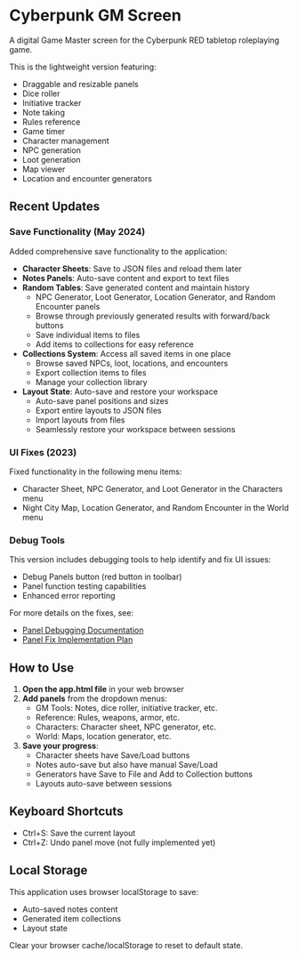 # Cyberpunk GM Screen

A digital Game Master screen for the Cyberpunk RED tabletop roleplaying game.

This is the lightweight version featuring:
- Draggable and resizable panels
- Dice roller
- Initiative tracker
- Note taking
- Rules reference
- Game timer
- Character management
- NPC generation
- Loot generation
- Map viewer
- Location and encounter generators

## Recent Updates

### Save Functionality (May 2024)

Added comprehensive save functionality to the application:
- **Character Sheets**: Save to JSON files and reload them later
- **Notes Panels**: Auto-save content and export to text files
- **Random Tables**: Save generated content and maintain history
  - NPC Generator, Loot Generator, Location Generator, and Random Encounter panels
  - Browse through previously generated results with forward/back buttons
  - Save individual items to files
  - Add items to collections for easy reference
- **Collections System**: Access all saved items in one place
  - Browse saved NPCs, loot, locations, and encounters
  - Export collection items to files
  - Manage your collection library
- **Layout State**: Auto-save and restore your workspace
  - Auto-save panel positions and sizes
  - Export entire layouts to JSON files
  - Import layouts from files
  - Seamlessly restore your workspace between sessions

### UI Fixes (2023)

Fixed functionality in the following menu items:
- Character Sheet, NPC Generator, and Loot Generator in the Characters menu
- Night City Map, Location Generator, and Random Encounter in the World menu

### Debug Tools

This version includes debugging tools to help identify and fix UI issues:
- Debug Panels button (red button in toolbar)
- Panel function testing capabilities
- Enhanced error reporting

For more details on the fixes, see:
- [Panel Debugging Documentation](PANEL_DEBUG.md)
- [Panel Fix Implementation Plan](PANEL_FIX_PLAN.md)

## How to Use

1. **Open the app.html file** in your web browser
2. **Add panels** from the dropdown menus:
   - GM Tools: Notes, dice roller, initiative tracker, etc.
   - Reference: Rules, weapons, armor, etc.
   - Characters: Character sheet, NPC generator, etc.
   - World: Maps, location generator, etc.
3. **Save your progress**:
   - Character sheets have Save/Load buttons
   - Notes auto-save but also have manual Save/Load
   - Generators have Save to File and Add to Collection buttons
   - Layouts auto-save between sessions

## Keyboard Shortcuts

- Ctrl+S: Save the current layout
- Ctrl+Z: Undo panel move (not fully implemented yet)

## Local Storage

This application uses browser localStorage to save:
- Auto-saved notes content
- Generated item collections
- Layout state

Clear your browser cache/localStorage to reset to default state.

